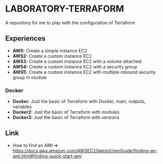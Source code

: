 # LABORATORY-TERRAFORM

A repository for me to play with the configuration of Terraform

## Experiences
* **AWS:** Create a simple instance EC2
* **AWS2:** Create a custom instance EC2
* **AWS3:** Create a custom instance EC2 with a volume attached
* **AWS4:** Create a custom instance EC2 with a security group
* **AWS5:** Create a custom instance EC2 with multiple inbound security group in module

### Docker
* **Docker:** Just the basic of Terraform with Docker, main, outputs, variables
* **Docker2:** Just the basic of Terraform with modules
* **Docker3:** Just the basic of Terraform with versions


## Link

* How to find an AMI => https://docs.aws.amazon.com/AWSEC2/latest/UserGuide/finding-an-ami.html#finding-quick-start-ami
